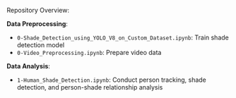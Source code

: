 Repository Overview:


**Data Preprocessing**:

* `0-Shade_Detection_using_YOLO_V8_on_Custom_Dataset.ipynb`: Train shade detection model
* `0-Video_Preprocessing.ipynb`: Prepare video data

**Data Analysis**:

* `1-Human_Shade_Detection.ipynb`: Conduct person tracking, shade detection, and person-shade relationship analysis
